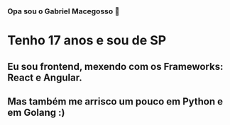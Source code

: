 ### Opa sou o Gabriel Macegosso 👋

# Tenho 17 anos e sou de SP

## Eu sou frontend, mexendo com os Frameworks: React e Angular.
## Mas também me arrisco um pouco em Python e em Golang  :)
